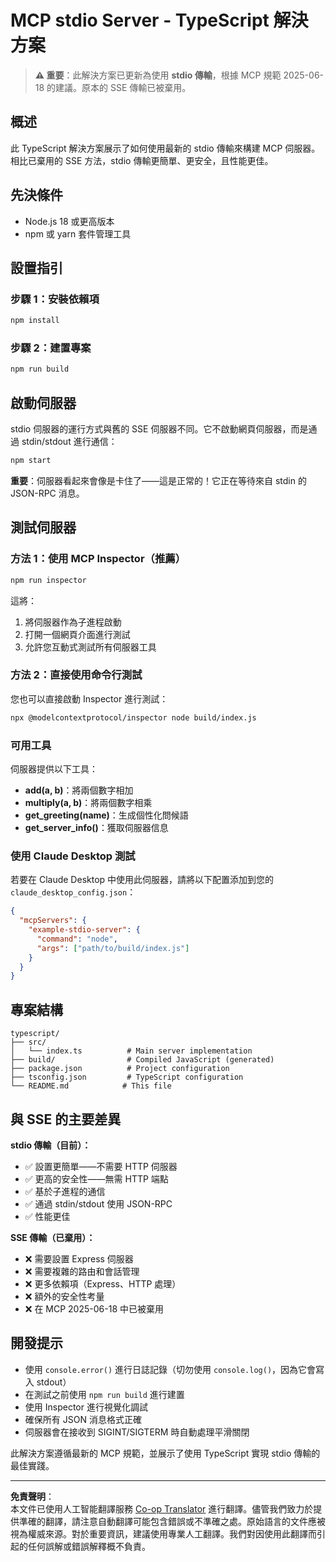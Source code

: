 <!--
CO_OP_TRANSLATOR_METADATA:
{
  "original_hash": "9d799c4a30a8383e0a74af9153262972",
  "translation_date": "2025-08-26T20:06:40+00:00",
  "source_file": "03-GettingStarted/05-stdio-server/solution/typescript/README.md",
  "language_code": "hk"
}
-->
# MCP stdio Server - TypeScript 解決方案

> **⚠️ 重要**：此解決方案已更新為使用 **stdio 傳輸**，根據 MCP 規範 2025-06-18 的建議。原本的 SSE 傳輸已被棄用。

## 概述

此 TypeScript 解決方案展示了如何使用最新的 stdio 傳輸來構建 MCP 伺服器。相比已棄用的 SSE 方法，stdio 傳輸更簡單、更安全，且性能更佳。

## 先決條件

- Node.js 18 或更高版本
- npm 或 yarn 套件管理工具

## 設置指引

### 步驟 1：安裝依賴項

```bash
npm install
```

### 步驟 2：建置專案

```bash
npm run build
```

## 啟動伺服器

stdio 伺服器的運行方式與舊的 SSE 伺服器不同。它不啟動網頁伺服器，而是通過 stdin/stdout 進行通信：

```bash
npm start
```

**重要**：伺服器看起來會像是卡住了——這是正常的！它正在等待來自 stdin 的 JSON-RPC 消息。

## 測試伺服器

### 方法 1：使用 MCP Inspector（推薦）

```bash
npm run inspector
```

這將：
1. 將伺服器作為子進程啟動
2. 打開一個網頁介面進行測試
3. 允許您互動式測試所有伺服器工具

### 方法 2：直接使用命令行測試

您也可以直接啟動 Inspector 進行測試：

```bash
npx @modelcontextprotocol/inspector node build/index.js
```

### 可用工具

伺服器提供以下工具：

- **add(a, b)**：將兩個數字相加
- **multiply(a, b)**：將兩個數字相乘  
- **get_greeting(name)**：生成個性化問候語
- **get_server_info()**：獲取伺服器信息

### 使用 Claude Desktop 測試

若要在 Claude Desktop 中使用此伺服器，請將以下配置添加到您的 `claude_desktop_config.json`：

```json
{
  "mcpServers": {
    "example-stdio-server": {
      "command": "node",
      "args": ["path/to/build/index.js"]
    }
  }
}
```

## 專案結構

```
typescript/
├── src/
│   └── index.ts          # Main server implementation
├── build/                # Compiled JavaScript (generated)
├── package.json          # Project configuration
├── tsconfig.json         # TypeScript configuration
└── README.md            # This file
```

## 與 SSE 的主要差異

**stdio 傳輸（目前）：**
- ✅ 設置更簡單——不需要 HTTP 伺服器
- ✅ 更高的安全性——無需 HTTP 端點
- ✅ 基於子進程的通信
- ✅ 通過 stdin/stdout 使用 JSON-RPC
- ✅ 性能更佳

**SSE 傳輸（已棄用）：**
- ❌ 需要設置 Express 伺服器
- ❌ 需要複雜的路由和會話管理
- ❌ 更多依賴項（Express、HTTP 處理）
- ❌ 額外的安全性考量
- ❌ 在 MCP 2025-06-18 中已被棄用

## 開發提示

- 使用 `console.error()` 進行日誌記錄（切勿使用 `console.log()`，因為它會寫入 stdout）
- 在測試之前使用 `npm run build` 進行建置
- 使用 Inspector 進行視覺化調試
- 確保所有 JSON 消息格式正確
- 伺服器會在接收到 SIGINT/SIGTERM 時自動處理平滑關閉

此解決方案遵循最新的 MCP 規範，並展示了使用 TypeScript 實現 stdio 傳輸的最佳實踐。

---

**免責聲明**：  
本文件已使用人工智能翻譯服務 [Co-op Translator](https://github.com/Azure/co-op-translator) 進行翻譯。儘管我們致力於提供準確的翻譯，請注意自動翻譯可能包含錯誤或不準確之處。原始語言的文件應被視為權威來源。對於重要資訊，建議使用專業人工翻譯。我們對因使用此翻譯而引起的任何誤解或錯誤解釋概不負責。